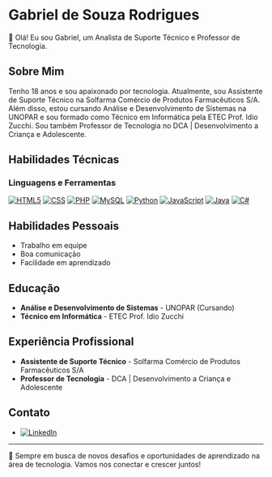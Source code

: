 # Gabriel de Souza Rodrigues

👋 Olá! Eu sou Gabriel, um Analista de Suporte Técnico e Professor de Tecnologia.

## Sobre Mim
Tenho 18 anos e sou apaixonado por tecnologia. Atualmente, sou Assistente de Suporte Técnico na Solfarma Comércio de Produtos Farmacêuticos S/A. Além disso, estou cursando Análise e Desenvolvimento de Sistemas na UNOPAR e sou formado como Técnico em Informática pela ETEC Prof. Idio Zucchi. Sou também Professor de Tecnologia no DCA | Desenvolvimento a Criança e Adolescente.

## Habilidades Técnicas

### Linguagens e Ferramentas

[![HTML5](https://img.shields.io/badge/HTML5-3.4%20⭐-555555?style=for-the-badge&logo=html5&logoColor=white&labelColor=E34F26)](https://www.linkedin.com/in/gabriel-rodrigues-65ba522aa/)
[![CSS](https://img.shields.io/badge/CSS-3.9%20⭐-555555?style=for-the-badge&logo=css3&logoColor=white&labelColor=1572B6)](https://www.linkedin.com/in/gabriel-rodrigues-65ba522aa/)
[![PHP](https://img.shields.io/badge/PHP-3.4%20⭐-555555?style=for-the-badge&logo=php&logoColor=white&labelColor=777BB4)](https://www.linkedin.com/in/gabriel-rodrigues-65ba522aa/)
[![MySQL](https://img.shields.io/badge/MySQL-3.1%20⭐-555555?style=for-the-badge&logo=mysql&logoColor=white&labelColor=4479A1)](https://www.linkedin.com/in/gabriel-rodrigues-65ba522aa/)
[![Python](https://img.shields.io/badge/Python-3.0%20⭐-555555?style=for-the-badge&logo=python&logoColor=white&labelColor=3776AB)](https://www.linkedin.com/in/gabriel-rodrigues-65ba522aa/)
[![JavaScript](https://img.shields.io/badge/JavaScript-2.8%20⭐-555555?style=for-the-badge&logo=javascript&logoColor=black&labelColor=F7DF1E)](https://www.linkedin.com/in/gabriel-rodrigues-65ba522aa/)
[![Java](https://img.shields.io/badge/Java-1.9%20⭐-555555?style=for-the-badge&logo=java&logoColor=white&labelColor=007396)](https://www.linkedin.com/in/gabriel-rodrigues-65ba522aa/)
[![C#](https://img.shields.io/badge/C%23-1.5%20⭐-555555?style=for-the-badge&logo=c-sharp&logoColor=white&labelColor=239120)](https://www.linkedin.com/in/gabriel-rodrigues-65ba522aa/)


## Habilidades Pessoais

- Trabalho em equipe
- Boa comunicação
- Facilidade em aprendizado

## Educação

- **Análise e Desenvolvimento de Sistemas** - UNOPAR (Cursando)
- **Técnico em Informática** - ETEC Prof. Idio Zucchi

## Experiência Profissional

- **Assistente de Suporte Técnico** - Solfarma Comércio de Produtos Farmacêuticos S/A
- **Professor de Tecnologia** - DCA | Desenvolvimento a Criança e Adolescente

## Contato

- [![LinkedIn](https://img.shields.io/badge/LinkedIn-Profile-555555?style=for-the-badge&logo=linkedin&labelColor=blue)](https://www.linkedin.com/in/gabriel-rodrigues-65ba522aa/)

---

🔭 Sempre em busca de novos desafios e oportunidades de aprendizado na área de tecnologia. Vamos nos conectar e crescer juntos!



<!--
**GDSRodrigues/GDSRodrigues** is a ✨ _special_ ✨ repository because its `README.md` (this file) appears on your GitHub profile.

Here are some ideas to get you started:

- 🔭 I’m currently working on ...
- 🌱 I’m currently learning ...
- 👯 I’m looking to collaborate on ...
- 🤔 I’m looking for help with ...
- 💬 Ask me about ...
- 📫 How to reach me: ...
- 😄 Pronouns: ...
- ⚡ Fun fact: ...
-->
